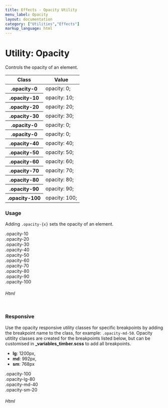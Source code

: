 ```yaml
---
title: Effects - Opacity Utility
menu_label: Opacity
layout: documentation
category: ["Utilities","Effects"]
markup_language: html
---
```


<div class="section-block">
  <div class="row pt-40 pt-md-40">
    <div class="col w-9/12 w-md-full order-2 content-inner">
      <h1 class="font-light">Utility: Opacity</h1>
      <p>Controls the opacity of an element.</p>
      <!-- Classes -->
      <div class="table-scrollable h-400">
        <table class="table size-md rounded bg-white">
          <thead>
            <tr>
              <th> Class </th>
              <th> Value </th>
            </tr>
          </thead>
          <tbody class="font-mono">
            <tr>
              <th class="color-indigo">.opacity-0</th>
              <td> opacity: 0; </td>
            </tr>
            <tr>
              <th class="color-indigo">.opacity-10</th>
              <td> opacity: 10; </td>
            </tr>
            <tr>
              <th class="color-indigo">.opacity-20</th>
              <td> opacity: 20; </td>
            </tr>
            <tr>
              <th class="color-indigo">.opacity-30</th>
              <td> opacity: 30; </td>
            </tr>
            <tr>
              <th class="color-indigo">.opacity-0</th>
              <td> opacity: 0; </td>
            </tr>
            <tr>
              <th class="color-indigo">.opacity-0</th>
              <td> opacity: 0; </td>
            </tr>
            <tr>
              <th class="color-indigo">.opacity-40</th>
              <td> opacity: 40; </td>
            </tr>
            <tr>
              <th class="color-indigo">.opacity-50</th>
              <td> opacity: 50; </td>
            </tr>
            <tr>
              <th class="color-indigo">.opacity-60</th>
              <td> opacity: 60; </td>
            </tr>
            <tr>
              <th class="color-indigo">.opacity-70</th>
              <td> opacity: 70; </td>
            </tr>
            <tr>
              <th class="color-indigo">.opacity-80</th>
              <td> opacity: 80; </td>
            </tr>
            <tr>
              <th class="color-indigo">.opacity-90</th>
              <td> opacity: 90; </td>
            </tr>
            <tr>
              <th class="color-indigo">.opacity-100</th>
              <td> opacity: 100; </td>
            </tr>
          </tbody>
        </table>
      </div>
      <!-- Classes End -->
      <!-- Demo Block -->
      <div class="demo-block mt-80">
        <h3 class="font-light">Usage</h3>
        <p>Adding <code class="color-indigo font-bold">.opacity-{x}</code> sets the opacity of an element.</p>
        <div class="p-30 flex flex-wrap justify-around rounded bg-grey-ultralight">
          <div class="w-150 py-20 m-1 opacity-10 rounded center bg-black color-white">.opacity-10</div>
          <div class="w-150 py-20 m-1 opacity-20 rounded center bg-black color-white">.opacity-20</div>
          <div class="w-150 py-20 m-1 opacity-30 rounded center bg-black color-white">.opacity-30</div>
          <div class="w-150 py-20 m-1 opacity-40 rounded center bg-black color-white">.opacity-40</div>
          <div class="w-150 py-20 m-1 opacity-50 rounded center bg-black color-white">.opacity-50</div>
          <div class="w-150 py-20 m-1 opacity-60 rounded center bg-black color-white">.opacity-60</div>
          <div class="w-150 py-20 m-1 opacity-70 rounded center bg-black color-white">.opacity-70</div>
          <div class="w-150 py-20 m-1 opacity-80 rounded center bg-black color-white">.opacity-80</div>
          <div class="w-150 py-20 m-1 opacity-90 rounded center bg-black color-white">.opacity-90</div>
          <div class="w-150 py-20 m-1 opacity-100 rounded center bg-black color-white">.opacity-100</div>
        </div>
      </div>
      <!-- Demo Block End -->
      <!-- code -->
      <h6 class="uppercase">Html</h6>
      <div class="rounded p-20 overflow-y-scroll mb-0 bg-gradient-grey-ultralight border-l border-4 border-solid border-indigo">
        <pre class="m-0 language-html"><code class="inline-block scrolling-touch"><!--<div class="w-150 py-20 m-1 opacity-10 rounded center bg-black color-white">.opacity-10</div>
<div class="w-150 py-20 m-1 opacity-20 rounded center bg-black color-white">.opacity-20</div>
<div class="w-150 py-20 m-1 opacity-30 rounded center bg-black color-white">.opacity-30</div>
<div class="w-150 py-20 m-1 opacity-40 rounded center bg-black color-white">.opacity-40</div>
<div class="w-150 py-20 m-1 opacity-50 rounded center bg-black color-white">.opacity-50</div>
<div class="w-150 py-20 m-1 opacity-60 rounded center bg-black color-white">.opacity-60</div>
<div class="w-150 py-20 m-1 opacity-70 rounded center bg-black color-white">.opacity-70</div>
<div class="w-150 py-20 m-1 opacity-80 rounded center bg-black color-white">.opacity-80</div>
<div class="w-150 py-20 m-1 opacity-90 rounded center bg-black color-white">.opacity-90</div>
<div class="w-150 py-20 m-1 opacity-100 rounded center bg-black color-white">.opacity-100</div>
--></code></pre>
      </div>
      <!-- code -->
      <!-- Demo Block -->
      <div class="demo-block mt-80">
        <h3 class="font-light">Responsive</h3>
        <p>Use the opacity responsive utility classes for specific breakpoints by adding the breakpoint name to the class, for example: <code class="color-indigo font-bold">.opacity-md-50</code>. Opacity utitlity classes are created for the breakpoints listed below, but can be customised in <strong>_variables_timber.scss</strong> to add all breakpoints.</p>
        <ul class="list-none">
          <li><strong>lg</strong>: 1200px,</li>
          <li><strong>md</strong>: 992px,</li>
          <li><strong>sm</strong>: 768px</li>
        </ul>
        <div class="p-30 flex flex-wrap justify-around rounded bg-grey-ultralight">
          <div class="w-200 h-200 opacity-100 opacity-lg-80 opacity-md-40 opacity-sm-20 inline-flex items-center rounded bg-black color-white"><span class="mx-auto">.opacity-100<br>.opacity-lg-80<br>.opacity-md-40<br>.opacity-sm-20</span></div>
        </div>
      </div>
      <!-- Demo Block End -->
      <!-- code -->
      <h6 class="uppercase">Html</h6>
      <div class="rounded p-20 overflow-y-scroll mb-0 bg-gradient-grey-ultralight border-l border-4 border-solid border-indigo">
        <pre class="m-0 language-html"><code class="inline-block scrolling-touch"><!--<div class="w-200 h-200 opacity-100 opacity-lg-80 opacity-md-40 opacity-sm-20 inline-flex items-center rounded bg-black color-white"><span class="mx-auto">.opacity-100<br>.opacity-lg-80<br>.opacity-md-40<br>.opacity-sm-20</span></div>
--></code></pre>
      </div>
      <!-- code -->
    </div>
    <!-- Content Inner End -->
  </div>
</div>
